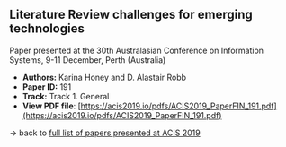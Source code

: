 ## Literature Review challenges for emerging technologies

Paper presented at the 30th Australasian Conference on Information Systems, 9-11 December, Perth (Australia)
- **Authors:** Karina Honey and D. Alastair Robb
- **Paper ID:** 191
- **Track:** Track 1. General
- **View PDF file**: [https://acis2019.io/pdfs/ACIS2019_PaperFIN_191.pdf](https://acis2019.io/pdfs/ACIS2019_PaperFIN_191.pdf)

&rarr; back to [full list of papers presented at ACIS 2019](https://acis2019.io/)